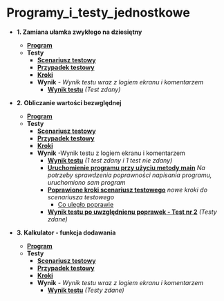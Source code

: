# Programy_i_testy_jednostkowe
* **1. Zamiana ułamka zwykłego na dziesiętny**
    * **[Program](https://drive.google.com/file/d/1vuKbDBCHmcK66sAEC8uQfg-PhnBnXtf_/view?usp=sharing)** 
    * **Testy**
      * **[Scenariusz testowy](https://drive.google.com/file/d/195t3pyEdnWPGzo6_wvh0UevPkEn5Gtjt/view?usp=sharing)**
      * **[Przypadek testowy](https://drive.google.com/file/d/1t8U-DUvL3hGIWYxKRLicBvbM12npJg5S/view?usp=sharing)**
      * **[Kroki](https://drive.google.com/file/d/1G272n4Xioen-UZfUa5_daMsjAhHY0grq/view?usp=sharing)**
      * **Wynik** _- Wynik testu wraz z logiem ekranu i komentarzem_
          * **[Wynik testu](https://drive.google.com/file/d/1B-xv1R2NDIqMWg0LqnmbdiUGnEySzWUe/view?usp=sharing)** _(Test zdany)_
          
* **2. Obliczanie wartości bezwględnej**
   * **[Program](https://drive.google.com/file/d/13xYSwq4JW7cqBkDeCMgtEACVJ7TUPxrT/view?usp=sharing)**
   * **Testy**
      * **[Scenariusz testowy](https://drive.google.com/file/d/1OciBgOmnOa8fKw37ADswjgP116KZCLH_/view?usp=sharing)**
      * **[Przypadek testowy](https://drive.google.com/file/d/17wF5_M1A134xVc_3gs6J10NFwEAJ8AbM/view?usp=sharing)**
      * **[Kroki](https://drive.google.com/file/d/1sx8EXWnbVK0T76WW2zlwczStDsqcFEJ2/view?usp=sharing)**
      * **Wynik** -Wynik testu z logiem ekranu i komentarzem
         * **[Wynik testu](https://drive.google.com/file/d/1-apO6oBB2mwDHnyhKIGwhbQCjapgkRiv/view?usp=sharing)** _(1 test zdany i 1 test nie zdany)_
         * **[Uruchomienie programu przy użyciu metody main](https://drive.google.com/file/d/1HqJxoOGmumYBFqSV-xFNZA1NcU4liykS/view?usp=sharing)** _Na potrzeby sprawdzenia poprawności napisania programu, uruchomiono sam program_
         * **[Poprawione kroki scenariusz testowego](https://drive.google.com/file/d/1Kt3sMTrwcPALAIbf2dtgDJ6zGlUJjfo0/view?usp=sharing)** _nowe kroki do scenariusza testowego_
            * [Co uległo poprawie](https://drive.google.com/file/d/1ORE_dTXW8b-eJyClAIeT6mvwhilVKVWZ/view?usp=sharing) 
         * **[Wynik testu po uwzględnienu poprawek - Test nr 2](https://drive.google.com/file/d/1u7RJADr6PIwt7fdt8oabkkdZEQEVUVu3/view?usp=sharing)** _(Testy zdane)_
* **3. Kalkulator - funkcja dodawania**
   * **[Program](https://drive.google.com/file/d/1DUH2fr-WO4R64zo1tuOs2U7HG2qF41fD/view?usp=sharing)**
   * **Testy**
      * **[Scenariusz testowy](https://drive.google.com/file/d/1e37_sCe5M8cH-F7pyML1o0Tikscbxfbx/view?usp=sharing)**
      * **[Przypadek testowy]()**
      * **[Kroki](https://drive.google.com/file/d/1yjH8kKaFY43AGqRUB6A1TDzIsyKm1Khu/view?usp=sharing)**
      * **Wynik** _- Wynik testu wraz z logiem ekranu i komentarzem_
         * **[Wynik testu](https://drive.google.com/file/d/1RgEp1c6X-PiL4OeUUXdW4gBht_cJ-ri7/view?usp=sharing)** _(Testy zdane)_

